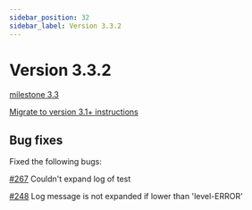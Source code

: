 ```yaml
---
sidebar_position: 32
sidebar_label: Version 3.3.2
---
```


# Version 3.3.2

[milestone 3.3](https://github.com/reportportal/reportportal/milestone/5?closed=1)

[Migrate to version 3.1+ instructions](https://github.com/reportportal/reportportal/wiki/Migration-to-3.1)


## Bug fixes

Fixed the following bugs:

[#267](https://github.com/reportportal/reportportal/issues/267) Couldn't expand log of test

[#248](https://github.com/reportportal/reportportal/issues/248) Log message is not expanded if lower than 'level-ERROR'

